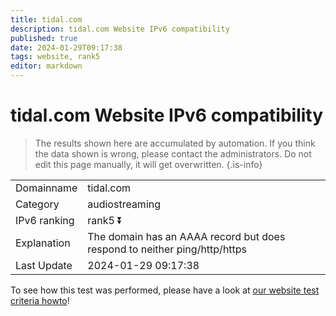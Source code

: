 ```yaml
---
title: tidal.com
description: tidal.com Website IPv6 compatibility
published: true
date: 2024-01-29T09:17:38
tags: website, rank5
editor: markdown
---
```


# tidal.com Website IPv6 compatibility

> The results shown here are accumulated by automation. If you think the data shown is wrong, please contact the administrators. 
> Do not edit this page manually, it will get overwritten.
{.is-info}


|   |   |
| - | - |
| Domainname | tidal.com
| Category | audiostreaming |
| IPv6 ranking | rank5 :arrow_double_down: |
| Explanation | The domain has an AAAA record but does respond to neither ping/http/https |
| Last Update | 2024-01-29 09:17:38 |

To see how this test was performed, please have a look at [our website test criteria howto](/howto/testcriteria/website)!

